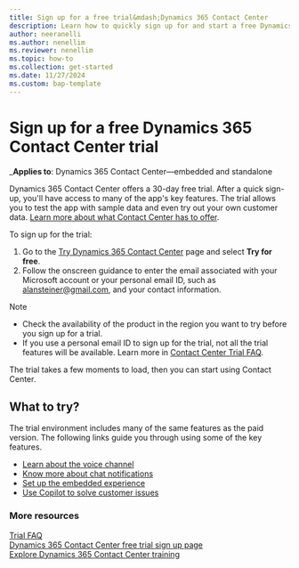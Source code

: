 ```yaml
---
title: Sign up for a free trial&mdash;Dynamics 365 Contact Center
description: Learn how to quickly sign up for and start a free Dynamics 365 Contact Center trial. Explore the app with tours and videos, and find other learning resources.
author: neeranelli
ms.author: nenellim
ms.reviewer: nenellim
ms.topic: how-to
ms.collection: get-started
ms.date: 11/27/2024
ms.custom: bap-template
---
```


# Sign up for a free Dynamics 365 Contact Center trial

_**Applies to**: Dynamics 365 Contact Center&mdash;embedded and standalone

Dynamics 365 Contact Center offers a 30-day free trial. After a quick sign-up, you'll have access to many of the app's key features. The trial allows you to test the app with sample data and even try out your own customer data. [Learn more about what Contact Center has to offer](overview-contact-center.md).

To sign up for the trial:
1. Go to the [Try Dynamics 365 Contact Center](https://www.microsoft.com/dynamics-365/products/contact-center) page and select **Try for free**.
1. Follow the onscreen guidance to enter the email associated with your Microsoft account or your personal email ID, such as alansteiner@gmail.com, and your contact information.


> [!NOTE]
> - Check the availability of the product in the region you want to try before you sign up for a trial.
> - If you use a personal email ID to sign up for the trial, not all the trial features will be available. Learn more in [Contact Center Trial FAQ]().

The trial takes a few moments to load, then you can start using Contact Center.

## What to try?

The trial environment includes many of the same features as the paid version. The following links guide you through using some of the key features.

- [Learn about the voice channel](/dynamics365/customer-service/administer/voice-channel?context=/dynamics365/contact-center/context/administer-context)
- [Know more about chat notifications](/dynamics365/customer-service/use/oc-notifications?context=/dynamics365/contact-center/context/use-context)
- [Set up the embedded experience](../administer/set-up-embedded-experience.md)
- [Use Copilot to solve customer issues](../use/use-copilot-features.md)

### More resources

[Trial FAQ](contact-center-trial-faq.md)  
[Dynamics 365 Contact Center free trial sign up page](https://www.microsoft.com/dynamics-365/free-trial)  
[Explore Dynamics 365 Contact Center training](/training/modules/get-started-contact-center/)  


 




